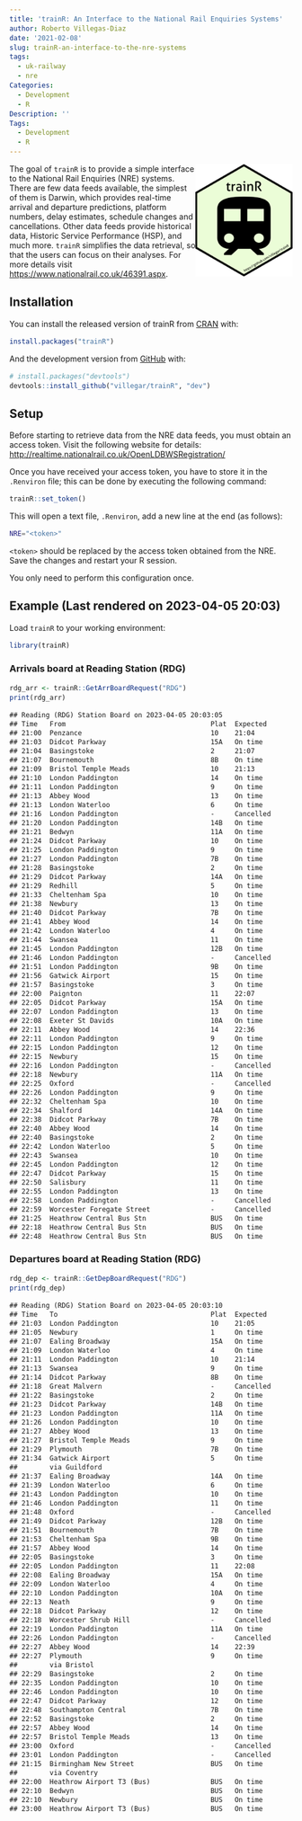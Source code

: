 ```yaml
---
title: 'trainR: An Interface to the National Rail Enquiries Systems'
author: Roberto Villegas-Diaz
date: '2021-02-08'
slug: trainR-an-interface-to-the-nre-systems
tags:
  - uk-railway
  - nre
Categories:
  - Development
  - R
Description: ''
Tags:
  - Development
  - R
---
```


<img src="https://raw.githubusercontent.com/villegar/trainR/main/inst/images/logo.png" alt="logo" align="right" height=200px/>

The goal of `trainR` is to provide a simple interface to the 
National Rail Enquiries (NRE) systems. There are few data feeds 
available, the simplest of them is Darwin, which provides real-time 
arrival and departure predictions, platform numbers, delay estimates, 
schedule changes and cancellations. Other data feeds provide historical 
data, Historic Service Performance (HSP), and much more. `trainR` 
simplifies the data retrieval, so that the users can focus on their 
analyses. For more details visit 
https://www.nationalrail.co.uk/46391.aspx.

## Installation

You can install the released version of trainR from [CRAN](https://CRAN.R-project.org) with:

``` r
install.packages("trainR")
```

And the development version from [GitHub](https://github.com/) with:

``` r
# install.packages("devtools")
devtools::install_github("villegar/trainR", "dev")
```

## Setup
Before starting to retrieve data from the NRE data feeds, you must obtain an access token. 
Visit the following website for details: http://realtime.nationalrail.co.uk/OpenLDBWSRegistration/

Once you have received your access token, you have to store it in the `.Renviron` file; this can be 
done by executing the following command:


```r
trainR::set_token()
```

This will open a text file, `.Renviron`, add a new line at the end (as follows):

```bash
NRE="<token>"
```

`<token>` should be replaced by the access token obtained from the NRE. Save the changes and restart 
your R session.

You only need to perform this configuration once.

## Example (Last rendered on 2023-04-05 20:03)

Load `trainR` to your working environment:

```r
library(trainR)
```

### Arrivals board at Reading Station (RDG)


```r
rdg_arr <- trainR::GetArrBoardRequest("RDG")
print(rdg_arr)
```

```
## Reading (RDG) Station Board on 2023-04-05 20:03:05
## Time   From                                    Plat  Expected
## 21:00  Penzance                                10    21:04
## 21:03  Didcot Parkway                          15A   On time
## 21:04  Basingstoke                             2     21:07
## 21:07  Bournemouth                             8B    On time
## 21:09  Bristol Temple Meads                    10    21:13
## 21:10  London Paddington                       14    On time
## 21:11  London Paddington                       9     On time
## 21:13  Abbey Wood                              13    On time
## 21:13  London Waterloo                         6     On time
## 21:16  London Paddington                       -     Cancelled
## 21:20  London Paddington                       14B   On time
## 21:21  Bedwyn                                  11A   On time
## 21:24  Didcot Parkway                          10    On time
## 21:25  London Paddington                       9     On time
## 21:27  London Paddington                       7B    On time
## 21:28  Basingstoke                             2     On time
## 21:29  Didcot Parkway                          14A   On time
## 21:29  Redhill                                 5     On time
## 21:33  Cheltenham Spa                          10    On time
## 21:38  Newbury                                 13    On time
## 21:40  Didcot Parkway                          7B    On time
## 21:41  Abbey Wood                              14    On time
## 21:42  London Waterloo                         4     On time
## 21:44  Swansea                                 11    On time
## 21:45  London Paddington                       12B   On time
## 21:46  London Paddington                       -     Cancelled
## 21:51  London Paddington                       9B    On time
## 21:56  Gatwick Airport                         15    On time
## 21:57  Basingstoke                             3     On time
## 22:00  Paignton                                11    22:07
## 22:05  Didcot Parkway                          15A   On time
## 22:07  London Paddington                       13    On time
## 22:08  Exeter St Davids                        10A   On time
## 22:11  Abbey Wood                              14    22:36
## 22:11  London Paddington                       9     On time
## 22:15  London Paddington                       12    On time
## 22:15  Newbury                                 15    On time
## 22:16  London Paddington                       -     Cancelled
## 22:18  Newbury                                 11A   On time
## 22:25  Oxford                                  -     Cancelled
## 22:26  London Paddington                       9     On time
## 22:32  Cheltenham Spa                          10    On time
## 22:34  Shalford                                14A   On time
## 22:38  Didcot Parkway                          7B    On time
## 22:40  Abbey Wood                              14    On time
## 22:40  Basingstoke                             2     On time
## 22:42  London Waterloo                         5     On time
## 22:43  Swansea                                 10    On time
## 22:45  London Paddington                       12    On time
## 22:47  Didcot Parkway                          15    On time
## 22:50  Salisbury                               11    On time
## 22:55  London Paddington                       13    On time
## 22:58  London Paddington                       -     Cancelled
## 22:59  Worcester Foregate Street               -     Cancelled
## 21:25  Heathrow Central Bus Stn                BUS   On time
## 22:18  Heathrow Central Bus Stn                BUS   On time
## 22:48  Heathrow Central Bus Stn                BUS   On time
```

### Departures board at Reading Station (RDG)


```r
rdg_dep <- trainR::GetDepBoardRequest("RDG")
print(rdg_dep)
```

```
## Reading (RDG) Station Board on 2023-04-05 20:03:10
## Time   To                                      Plat  Expected
## 21:03  London Paddington                       10    21:05
## 21:05  Newbury                                 1     On time
## 21:07  Ealing Broadway                         15A   On time
## 21:09  London Waterloo                         4     On time
## 21:11  London Paddington                       10    21:14
## 21:13  Swansea                                 9     On time
## 21:14  Didcot Parkway                          8B    On time
## 21:18  Great Malvern                           -     Cancelled
## 21:22  Basingstoke                             2     On time
## 21:23  Didcot Parkway                          14B   On time
## 21:23  London Paddington                       11A   On time
## 21:26  London Paddington                       10    On time
## 21:27  Abbey Wood                              13    On time
## 21:27  Bristol Temple Meads                    9     On time
## 21:29  Plymouth                                7B    On time
## 21:34  Gatwick Airport                         5     On time
##        via Guildford                           
## 21:37  Ealing Broadway                         14A   On time
## 21:39  London Waterloo                         6     On time
## 21:43  London Paddington                       10    On time
## 21:46  London Paddington                       11    On time
## 21:48  Oxford                                  -     Cancelled
## 21:49  Didcot Parkway                          12B   On time
## 21:51  Bournemouth                             7B    On time
## 21:53  Cheltenham Spa                          9B    On time
## 21:57  Abbey Wood                              14    On time
## 22:05  Basingstoke                             3     On time
## 22:05  London Paddington                       11    22:08
## 22:08  Ealing Broadway                         15A   On time
## 22:09  London Waterloo                         4     On time
## 22:10  London Paddington                       10A   On time
## 22:13  Neath                                   9     On time
## 22:18  Didcot Parkway                          12    On time
## 22:18  Worcester Shrub Hill                    -     Cancelled
## 22:19  London Paddington                       11A   On time
## 22:26  London Paddington                       -     Cancelled
## 22:27  Abbey Wood                              14    22:39
## 22:27  Plymouth                                9     On time
##        via Bristol                             
## 22:29  Basingstoke                             2     On time
## 22:35  London Paddington                       10    On time
## 22:46  London Paddington                       10    On time
## 22:47  Didcot Parkway                          12    On time
## 22:48  Southampton Central                     7B    On time
## 22:52  Basingstoke                             2     On time
## 22:57  Abbey Wood                              14    On time
## 22:57  Bristol Temple Meads                    13    On time
## 23:00  Oxford                                  -     Cancelled
## 23:01  London Paddington                       -     Cancelled
## 21:15  Birmingham New Street                   BUS   On time
##        via Coventry                            
## 22:00  Heathrow Airport T3 (Bus)               BUS   On time
## 22:10  Bedwyn                                  BUS   On time
## 22:10  Newbury                                 BUS   On time
## 23:00  Heathrow Airport T3 (Bus)               BUS   On time
```
